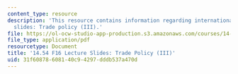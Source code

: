 ```yaml
---
content_type: resource
description: 'This resource contains information regarding international trade lecture
  slides: Trade policy (III).'
file: https://ol-ocw-studio-app-production.s3.amazonaws.com/courses/14-54-international-trade-fall-2016/31f60878608140c94297dddb537a470d_MIT14_54F16_Lecture_22.pdf
file_type: application/pdf
resourcetype: Document
title: '14.54 F16 Lecture Slides: Trade Policy (III)'
uid: 31f60878-6081-40c9-4297-dddb537a470d
---
```

